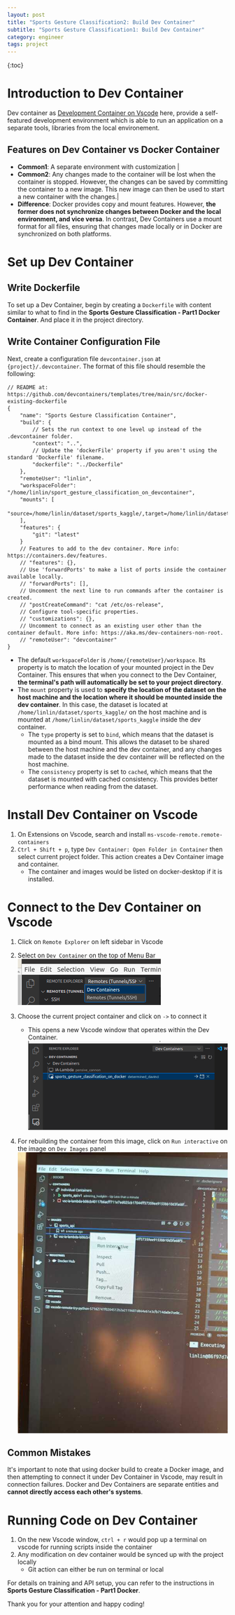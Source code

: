 ```yaml
---
layout: post
title: "Sports Gesture Classification2: Build Dev Container"
subtitle: "Sports Gesture Classification1: Build Dev Container"
category: engineer 
tags: project 
---
```


{:toc}



# Introduction to Dev Container 
Dev container as [Development Container on Vscode](https://code.visualstudio.com/docs/devcontainers/containers) here, provide a self-featured development environment which is able to run an application on a separate tools, libraries from the local environement.

## Features on Dev Container vs Docker Container 
- **Common1**: A separate environment with customization                           |
- **Common2**: Any changes made to the container will be lost when the container is stopped. However, the changes can be saved by committing the container to a new image. This new image can then be used to start a new container with the changes.| 
- **Difference**: Docker provides copy and mount features. However, **the former does not synchronize changes between Docker and the local environment, and vice versa**. In contrast, Dev Containers use a mount format for all files, ensuring that changes made locally or in Docker are synchronized on both platforms. 



# Set up Dev Container 
## Write Dockerfile 
To set up a Dev Container, begin by creating a `Dockerfile` with content similar to what to find in the **Sports Gesture Classification - Part1 Docker Container**. And place it in the project directory.

## Write Container Configuration File 
Next, create a configuration file `devcontainer.json` at `{project}/.devcontainer`. The format of this file should resemble the following:
```shell
// README at: https://github.com/devcontainers/templates/tree/main/src/docker-existing-dockerfile
{
	"name": "Sports Gesture Classification Container",
	"build": {
		// Sets the run context to one level up instead of the .devcontainer folder.
		"context": "..",
		// Update the 'dockerFile' property if you aren't using the standard 'Dockerfile' filename.
		"dockerfile": "../Dockerfile"
	},
	"remoteUser": "linlin",
	"workspaceFolder": "/home/linlin/sport_gesture_classification_on_devcontainer",
	"mounts": [
		"source=/home/linlin/dataset/sports_kaggle/,target=/home/linlin/dataset/sports_kaggle,type=bind,consistency=cached",
	],
	"features": {
		"git": "latest"
	}
	// Features to add to the dev container. More info: https://containers.dev/features.
	// "features": {},
	// Use 'forwardPorts' to make a list of ports inside the container available locally.
	// "forwardPorts": [],
	// Uncomment the next line to run commands after the container is created.
	// "postCreateCommand": "cat /etc/os-release",
	// Configure tool-specific properties.
	// "customizations": {},
	// Uncomment to connect as an existing user other than the container default. More info: https://aka.ms/dev-containers-non-root.
	// "remoteUser": "devcontainer"
}
```
- The default `workspaceFolder` is `/home/{remoteUser}/workspace`. Its property is to match the location of your mounted project in the Dev Container. This ensures that when you connect to the Dev Container, **the terminal's path will automatically be set to your project directory**.
- The `mount` property is used to **specify the location of the dataset on the host machine and the location where it should be mounted inside the dev container**. In this case, the dataset is located at `/home/linlin/dataset/sports_kaggle/` on the host machine and is mounted at `/home/linlin/dataset/sports_kaggle` inside the dev container.
	- The `type` property is set to `bind`, which means that the dataset is mounted as a bind mount. This allows the dataset to be shared between the host machine and the dev container, and any changes made to the dataset inside the dev container will be reflected on the host machine.
	- The `consistency` property is set to `cached`, which means that the dataset is mounted with cached consistency. This provides better performance when reading from the dataset. 

# Install Dev Container on Vscode 
1. On Extensions on Vscode, search and install `ms-vscode-remote.remote-containers`
2. `Ctrl + Shift + p`, type `Dev Container: Open Folder in Container` then select current project folder. This action creates a Dev Container image and container.
    - The container and images would be listed on docker-desktop if it is installed.

# Connect to the Dev Container on Vscode 
1. Click on `Remote Explorer` on left sidebar in Vscode 
2. Select on `Dev Container` on the top of Menu Bar
![](/assets/img/2023-09-25/dev_container_vscode1.png)
3. Choose the current project container and click on `->` to connect it 
    - This opens a new Vscode window that operates within the Dev Container.
![](/assets/img/2023-09-25/dev_container_vscode2.png)

4. For rebuilding the container from this image, click on `Run interactive` on the image on `Dev Images` panel 
![](/assets/img/2023-09-25/dev_container_vscode3.png)

## Common Mistakes 
It's important to note that using docker build to create a Docker image, and then attempting to connect it under Dev Container in Vscode, may result in connection failures. Docker and Dev Containers are separate entities and **cannot directly access each other's systems**.

# Running Code on Dev Container 
1. On the new Vscode window, `ctrl + r` would pop up a terminal on vscode for running scripts inside the container   
2. Any modification on dev container would be synced up with the project locally 
    - Git action can either be run on terminal or local  

For details on training and API setup, you can refer to the instructions in **Sports Gesture Classification - Part1 Docker**.

Thank you for your attention and happy coding!